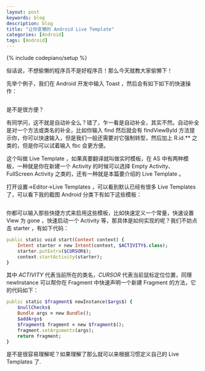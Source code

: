 ```yaml
---
layout: post
keywords: blog
description: blog
title: "让你变懒的 Android Live Template"
categories: [Android]
tags: [Android]
---
```

{% include codepiano/setup %}

俗话说，不想偷懒的程序员不是好程序员！那么今天就教大家偷懒下！

先举个例子，我们在 Android 开发中输入 Toast ，然后会有如下如下的快速操作：

<img />

是不是很方便？

有同学问，这不就是自动补全么？错了，乍一看是自动补全，其实不然。自动补全是对一个方法或类名的补全，比如你输入 find 然后就会有 findViewById 方法提示你，你可以快速输入，但是我们一般还需要对它强制转型，然后加上 R.id.** 之类的，但是你可以试着输入 fbc 会更方便。

这个叫做 Live Template ，如果真要翻译就叫做实时模板，在 AS 中有两种模板，一种就是你在新建一个 Activity 的时候可以选择 Empty Activity、FullScreen Activity 之类的，还有一种就是本篇要介绍的 Live Template 。

打开设置->Editor->Live Templates ，可以看到默认已经有很多 Live Templates 了，可以看下我的截图 Android 分类下有如下这些模板：

<img />

你都可以输入那些快捷方式来启用这些模板，比如快速定义一个常量，快速设置 View 为 gone ，快速启动一个 Activity 等，那具体是如何实现的呢？我们不妨点击 starter ，有如下代码：

``` ruby
public static void start(Context context) {
    Intent starter = new Intent(context, $ACTIVITY$.class);
    starter.putExtra($CURSOR$);
    context.startActivity(starter);
}
```

其中 $ACTIVITY$ 代表当前所在的类名，$CURSOR$ 代表当前鼠标定位位置，同理 newInstance 可以帮你在 Fragment 中快速声明一个新建 Fragment 的方法，它的代码如下：

``` ruby
public static $fragment$ newInstance($args$) {
    $nullChecks$
    Bundle args = new Bundle();
    $addArgs$
    $fragment$ fragment = new $fragment$();
    fragment.setArguments(args);
    return fragment;
}
```

是不是很容易理解呢？如果理解了那么就可以来根据习惯定义自己的 Live Templates 了.

